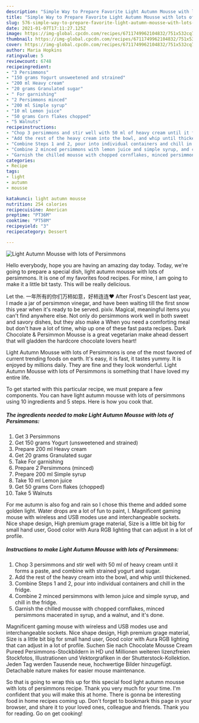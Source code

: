 ```yaml
---
description: "Simple Way to Prepare Favorite Light Autumn Mousse with lots of Persimmons"
title: "Simple Way to Prepare Favorite Light Autumn Mousse with lots of Persimmons"
slug: 576-simple-way-to-prepare-favorite-light-autumn-mousse-with-lots-of-persimmons
date: 2021-01-07T17:11:27.125Z
image: https://img-global.cpcdn.com/recipes/6711749962104832/751x532cq70/light-autumn-mousse-with-lots-of-persimmons-recipe-main-photo.jpg
thumbnail: https://img-global.cpcdn.com/recipes/6711749962104832/751x532cq70/light-autumn-mousse-with-lots-of-persimmons-recipe-main-photo.jpg
cover: https://img-global.cpcdn.com/recipes/6711749962104832/751x532cq70/light-autumn-mousse-with-lots-of-persimmons-recipe-main-photo.jpg
author: Maria Hopkins
ratingvalue: 5
reviewcount: 6748
recipeingredient:
- "3 Persimmons"
- "150 grams Yogurt unsweetened and strained"
- "200 ml Heavy cream"
- "20 grams Granulated sugar"
- " For garnishing"
- "2 Persimmons minced"
- "200 ml Simple syrup"
- "10 ml Lemon juice"
- "50 grams Corn flakes chopped"
- "5 Walnuts"
recipeinstructions:
- "Chop 3 persimmons and stir well with 50 ml of heavy cream until it forms a paste, and combine with strained yogurt and sugar."
- "Add the rest of the heavy cream into the bowl, and whip until thickened."
- "Combine Steps 1 and 2, pour into individual containers and chill in the fridge."
- "Combine 2 minced persimmons with lemon juice and simple syrup, and chill in the fridge."
- "Garnish the chilled mousse with chopped cornflakes, minced persimmons macerated in syrup, and a walnut, and it&#39;s done."
categories:
- Recipe
tags:
- light
- autumn
- mousse

katakunci: light autumn mousse 
nutrition: 254 calories
recipecuisine: American
preptime: "PT36M"
cooktime: "PT58M"
recipeyield: "3"
recipecategory: Dessert

---
```



![Light Autumn Mousse with lots of Persimmons](https://img-global.cpcdn.com/recipes/6711749962104832/751x532cq70/light-autumn-mousse-with-lots-of-persimmons-recipe-main-photo.jpg)

Hello everybody, hope you are having an amazing day today. Today, we're going to prepare a special dish, light autumn mousse with lots of persimmons. It is one of my favorites food recipes. For mine, I am going to make it a little bit tasty. This will be really delicious.

Let the. 一年所有的你们万柿如意，好柿连连❤️ After Frost&#39;s Descent last year, I made a jar of persimmon vinegar, and have been waiting till the first snow this year when it&#39;s ready to be served. pixiv. Magical, meaningful items you can&#39;t find anywhere else. Not only do persimmons work well in both sweet and savory dishes, but they also make a When you need a comforting meal but don&#39;t have a lot of time, whip up one of these fast pasta recipes. Dark Chocolate &amp; Persimmon Mousse is a great vegetarian make ahead dessert that will gladden the hardcore chocolate lovers heart!

Light Autumn Mousse with lots of Persimmons is one of the most favored of current trending foods on earth. It's easy, it is fast, it tastes yummy. It is enjoyed by millions daily. They are fine and they look wonderful. Light Autumn Mousse with lots of Persimmons is something that I have loved my entire life.


To get started with this particular recipe, we must prepare a few components. You can have light autumn mousse with lots of persimmons using 10 ingredients and 5 steps. Here is how you cook that.

<!--inarticleads1-->

##### The ingredients needed to make Light Autumn Mousse with lots of Persimmons:

1. Get 3 Persimmons
1. Get 150 grams Yogurt (unsweetened and strained)
1. Prepare 200 ml Heavy cream
1. Get 20 grams Granulated sugar
1. Take  For garnishing
1. Prepare 2 Persimmons (minced)
1. Prepare 200 ml Simple syrup
1. Take 10 ml Lemon juice
1. Get 50 grams Corn flakes (chopped)
1. Take 5 Walnuts


For me autumn is also fog and rain so I chose this theme and added some golden light. Water drops are a lot of fun to paint, I. Magnificent gaming mouse with wireless and USB modes use and interchangeable sockets. Nice shape design, High premium grage material, Size is a little bit big for small hand user, Good color with Aura RGB lighting that can adjust in a lot of profile. 

<!--inarticleads2-->

##### Instructions to make Light Autumn Mousse with lots of Persimmons:

1. Chop 3 persimmons and stir well with 50 ml of heavy cream until it forms a paste, and combine with strained yogurt and sugar.
1. Add the rest of the heavy cream into the bowl, and whip until thickened.
1. Combine Steps 1 and 2, pour into individual containers and chill in the fridge.
1. Combine 2 minced persimmons with lemon juice and simple syrup, and chill in the fridge.
1. Garnish the chilled mousse with chopped cornflakes, minced persimmons macerated in syrup, and a walnut, and it&#39;s done.


Magnificent gaming mouse with wireless and USB modes use and interchangeable sockets. Nice shape design, High premium grage material, Size is a little bit big for small hand user, Good color with Aura RGB lighting that can adjust in a lot of profile. Suchen Sie nach Chocolate Mousse Cream Pureed Persimmons-Stockbildern in HD und Millionen weiteren lizenzfreien Stockfotos, Illustrationen und Vektorgrafiken in der Shutterstock-Kollektion. Jeden Tag werden Tausende neue, hochwertige Bilder hinzugefügt. Detachable nature makes for easier mouse maintenance. 

So that is going to wrap this up for this special food light autumn mousse with lots of persimmons recipe. Thank you very much for your time. I'm confident that you will make this at home. There is gonna be interesting food in home recipes coming up. Don't forget to bookmark this page in your browser, and share it to your loved ones, colleague and friends. Thank you for reading. Go on get cooking!
